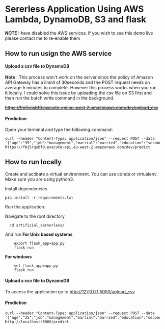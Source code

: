 # Sererless Application Using AWS Lambda, DynamoDB, S3 and flask




**NOTE** I have disabled the AWS services. If you wish to see this demo live please contact me to re-enable them




## How to run usign the AWS service

#### Upload a csv file to DynamoDB
**Note** : This process won't work on the server since the policy of Amazon API Gateway has a limnit of 30seconds and the POST request needs on average 5 minutes to complete. However this process works when you run it locally. 
I could solve this issue by uploading the csv file on S3 first and then run the butch write command in the background. 

<del>https://fmj5rqsbf0.execute-api.eu-west-2.amazonaws.com/dev/upload_csv</del>

#### Prediction
Open your terminal and type the following command:

    curl --header "Content-Type: application/json" --request POST --data '{"age":"35","job":"management","martial":"married","education":"secondary","default":"no","balance":"2143","housing":"yes","loan":"no","contact":"unknown","day":"5","month":"may","duration":"261","campaign":"1","pdays":"-1","previous":"0","poutcome":"unknown"}' https://fmj5rqsbf0.execute-api.eu-west-2.amazonaws.com/dev/predict


## How to run locally

Create and actibate a virtual environment. You can use conda or virtualenv. Make sure you are using python3.
    
Install dependencies

    pip install -r requirements.txt
    
Run the application:

  Navigate to the root directory
  
      cd artificial_serverless/
      
  And run 
  **For Unix based systems**
  
        export flask_app=app.py
        flask run
        
  **For windows**
  
        set flask_app=app.py 
        flask run

#### Upload a csv file to DynamoDB
To access the application go to http://127.0.0.1:5000/upload_csv

#### Prediction
    curl --header "Content-Type: application/json" --request POST --data '{"age":"35","job":"management","martial":"married","education":"secondary","default":"no","balance":"2143","housing":"yes","loan":"no","contact":"unknown","day":"5","month":"may","duration":"261","campaign":"1","pdays":"-1","previous":"0","poutcome":"unknown"}' http://localhost:5000/predict
